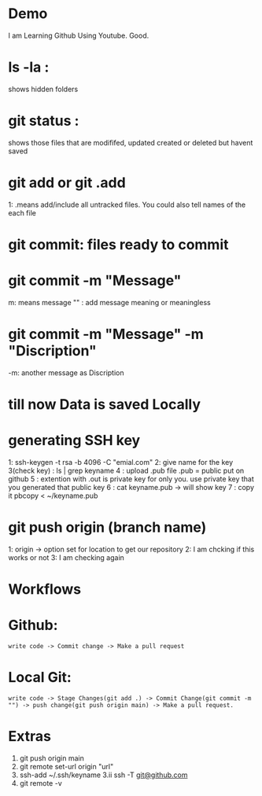 # Demo

I am Learning Github Using Youtube.
Good.


# ls -la :  
shows hidden folders

# git status :
 shows those files that are modififed, updated created or deleted but havent saved

# git add or git .add

1: .means add/include all untracked files. You could also tell names of the each file


# git commit: files ready to commit
# git commit -m "Message"

m: means message
"" : add message meaning or meaningless
# git commit -m "Message" -m "Discription"

-m: another message as Discription 

# till now Data is saved Locally

# generating SSH key
1: ssh-keygen -t rsa -b 4096 -C "emial.com"
2: give name for the key
3(check key) : ls | grep keyname
4 : upload .pub file .pub = public
put on github
5 : extention with .out is private key for only you.
use private key that you generated that public key
6 : cat keyname.pub -> will show key 
7 :  copy it pbcopy < ~/keyname.pub

# git push origin (branch name)
1: origin -> option set for location to get our repository
2: I am chcking if this works or not
3: I am checking again 


# Workflows
# Github: 
    write code -> Commit change -> Make a pull request

# Local Git:
    write code -> Stage Changes(git add .) -> Commit Change(git commit -m "") -> push change(git push origin main) -> Make a pull request. 



# Extras
1. git push origin main
2. git remote set-url origin "url"
3. ssh-add ~/.ssh/keyname
3.ii ssh -T git@github.com
4. git remote -v